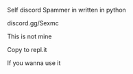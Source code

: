 Self discord Spammer in written in python 

discord.gg/Sexmc 

This is not mine

Copy to repl.it

If you wanna use it
